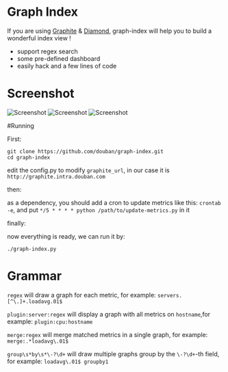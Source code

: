# Graph Index

If you are using [Graphite](https://github.com/graphite-project/graphite-web) & [Diamond](https://github.com/BrightcoveOS/Diamond), graph-index will help you to build a wonderful index view !

 * support regex search
 * some pre-defined dashboard
 * easily hack and a few lines of code

# Screenshot

![Screenshot](https://raw.github.com/douban/graph-index/master/static/image/graph-index.png)
![Screenshot](https://raw.github.com/douban/graph-index/master/static/image/graph-index-server.png)
![Screenshot](https://raw.github.com/douban/graph-index/master/static/image/graph-index-plugin.png)

#Running

First:

```shell
git clone https://github.com/douban/graph-index.git
cd graph-index
```

edit the config.py to modify `graphite_url`, in our case it is `http://graphite.intra.douban.com`

then:

as a dependency, you should add a cron to update metrics like this: `crontab -e`, and put `*/5 * * * * python /path/to/update-metrics.py` in it


finally:

now everything is ready, we can run it by:

```
./graph-index.py
```

# Grammar

`regex` will draw a graph for each metric, for example: `servers.[^\.]+.loadavg.01$`

`plugin:server:regex` will display a graph with all metrics on `hostname`,for example: `plugin:cpu:hostname`

`merge:regex` will merge matched metrics in a single graph, for example: `merge:.*loadavg\.01$`

`group\s*by\s*\-?\d+` will draw multiple graphs group by the `\-?\d+`-th field, for example: `loadavg\.01$ groupby1`

